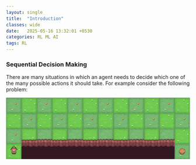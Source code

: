 ```yaml
---
layout: single
title:  "Introduction"
classes: wide
date:   2025-05-16 13:32:01 +0530
categories: RL ML AI
tags: RL
---
```


<h3>Sequential Decision Making</h3>
<p>There are many situations in which an agent needs to decide which one of the many possible actions it should take. For example consider the following problem:</p>

<img src="/assets/rl_images/intro_cliff_grid.gif" alt="Grid with Cliff" />

<p></p>

